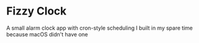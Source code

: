 # Fizzy Clock

A small alarm clock app with cron-style scheduling I built in my spare time because macOS didn't have one